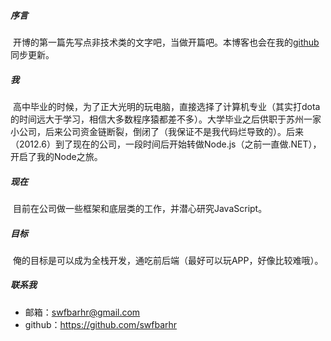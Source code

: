 ##### 序言
&nbsp;开博的第一篇先写点非技术类的文字吧，当做开篇吧。本博客也会在我的[github](https://github.com/swfbarhr)同步更新。
##### 我
&nbsp;高中毕业的时候，为了正大光明的玩电脑，直接选择了计算机专业（其实打dota的时间远大于学习，相信大多数程序猿都差不多）。大学毕业之后供职于苏州一家小公司，后来公司资金链断裂，倒闭了（我保证不是我代码烂导致的）。后来（2012.6）到了现在的公司，一段时间后开始转做Node.js（之前一直做.NET），开启了我的Node之旅。
##### 现在
&nbsp;目前在公司做一些框架和底层类的工作，并潜心研究JavaScript。
##### 目标
&nbsp;俺的目标是可以成为全栈开发，通吃前后端（最好可以玩APP，好像比较难哦）。
##### 联系我
+  邮箱：swfbarhr@gmail.com
+  github：https://github.com/swfbarhr

